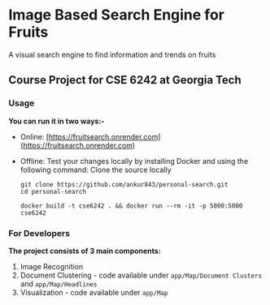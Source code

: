 # Image Based Search Engine for Fruits
  A visual search engine to find information and trends on fruits
  
## Course Project for CSE 6242 at Georgia Tech

### Usage

**You can run it in two ways:-** 

- Online: [https://fruitsearch.onrender.com](https://fruitsearch.onrender.com)

- Offline: Test your changes locally by installing Docker and using the following command:
  Clone the source locally
    ```
    git clone https://github.com/ankur843/personal-search.git
    cd personal-search
    ```

    ```
    docker build -t cse6242 . && docker run --rm -it -p 5000:5000 cse6242
    ```


### For Developers  

**The project consists of 3 main components:**

1. Image Recognition
2. Document Clustering - code available under ```app/Map/Document Clusters``` and ```app/Map/Headlines```
3. Visualization - code available under ```app/Map```

